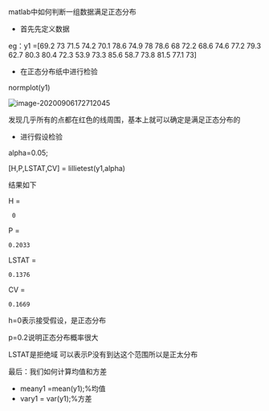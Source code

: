 matlab中如何判断一组数据满足正态分布

* 首先先定义数据

eg：y1 =[69.2 73 71.5 74.2 70.1 78.6 74.9 78 78.6 68 72.2 68.6 74.6 77.2 79.3 62.7 80.3 80.4 72.3 53.9 73.3 85.6 58.7 73.8 81.5 77.1 73]

* 在正态分布纸中进行检验

normplot(y1)

![image-20200906172712045](C:\Users\wenxin\AppData\Roaming\Typora\typora-user-images\image-20200906172712045.png)

发现几乎所有的点都在红色的线周围，基本上就可以确定是满足正态分布的

* 进行假设检验

alpha=0.05;

[H,P,LSTAT,CV] = lillietest(y1,alpha)

结果如下

H =

     0


P =

    0.2033


LSTAT =

    0.1376


CV =

    0.1669

h=0表示接受假设，是正态分布

p=0.2说明正态分布概率很大

LSTAT是拒绝域 可以表示P没有到达这个范围所以是正太分布

最后：我们如何计算均值和方差

* meany1 =mean(y1);%均值
* vary1 = var(y1);%方差

